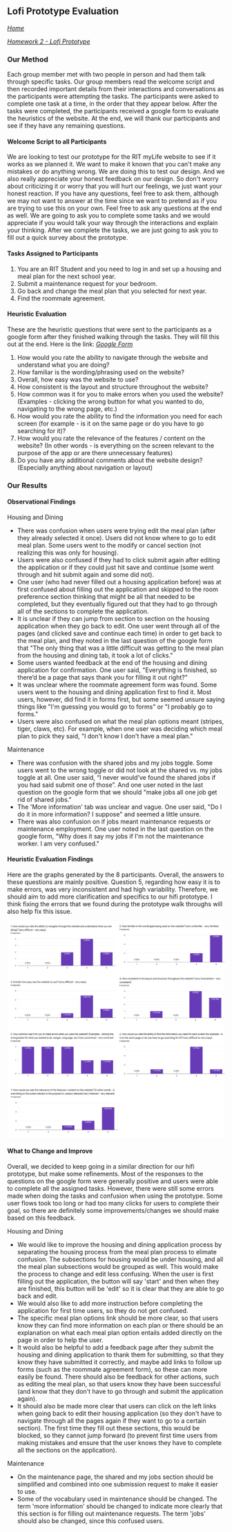 ## Lofi Prototype Evaluation
*[Home](index.md)*

*[Homework 2 - Lofi Prototype](lofi.md)*

### Our Method
Each group member met with two people in person and had them talk through specific tasks. Our group members read the welcome script and then recorded important details from their interactions and conversations as the participants were attempting the tasks. The participants were asked to complete one task at a time, in the order that they appear below. After the tasks were completed, the participants received a google form to evaluate the heuristics of the website. At the end, we will thank our participants and see if they have any remaining questions.

#### Welcome Script to all Participants
We are looking to test our prototype for the RIT myLife website to see if it works as we planned it. We want to make it known that you can't make any mistakes or do anything wrong. We are doing this to test our design. And we also really appreciate your honest feedback on our design. So don't worry about criticizing it or worry that you will hurt our feelings, we just want your honest reaction. If you have any questions, feel free to ask them, although we may not want to answer at the time since we want to pretend as if you are trying to use this on your own. Feel free to ask any questions at the end as well. We are going to ask you to complete some tasks and we would appreciate if you would talk your way through the interactions and explain your thinking. After we complete the tasks, we are just going to ask you to fill out a quick survey about the prototype.

#### Tasks Assigned to Participants
1. You are an RIT Student and you need to log in and set up a housing and meal plan for the next school year.
2. Submit a maintenance request for your bedroom.
3. Go back and change the meal plan that you selected for next year.
4. Find the roommate agreement.

#### Heuristic Evaluation
These are the heuristic questions that were sent to the participants as a google form after they finished walking through the tasks. They will fill this out at the end. Here is the link: *[Google Form](https://forms.gle/yUhhGjhq3xpJWHNP7)*
1. How would you rate the ability to navigate through the website and understand what you are doing? 
2. How familiar is the wording/phrasing used on the website?
3. Overall, how easy was the website to use? 
4. How consistent is the layout and structure throughout the website?
5. How common was it for you to make errors when you used the website? (Examples - clicking the wrong button for what you wanted to do, navigating to the wrong page, etc.)
6. How would you rate the ability to find the information you need for each screen (for example - is it on the same page or do you have to go searching for it)?
7. How would you rate the relevance of the features / content on the website? (In other words - is everything on the screen relevant to the purpose of the app or are there unnecessary features)
8. Do you have any additional comments about the website design? (Especially anything about navigation or layout)


### Our Results

#### Observational Findings
Housing and Dining 
- There was confusion when users were trying edit the meal plan (after they already selected it once). Users did not know where to go to edit meal plan. Some users went to the modify or cancel section (not realizing this was only for housing).
- Users were also confused if they had to click submit again after editing the application or if they could just hit save and continue (some went through and hit submit again and some did not).
- One user (who had never filled out a housing application before) was at first confused about filling out the application and skipped to the room preference section thinking that might be all that needed to be completed, but they eventually figured out that they had to go through all of the sections to complete the application.
- It is unclear if they can jump from section to section on the housing application when they go back to edit. One user went through all of the pages (and clicked save and continue each time) in order to get back to the meal plan, and they noted in the last question of the google form that "The only thing that was a little difficult was getting to the meal plan from the housing and dining tab, it took a lot of clicks."
- Some users wanted feedback at the end of the housing and dining application for confirmation. One user said, "Everything is finished, so there’d be a page that says thank you for filling it out right?”
- It was unclear where the roommate agreement form was found. Some users went to the housing and dining application first to find it. Most users, however, did find it in forms first, but some seemed unsure saying things like "I'm guessing you would go to forms" or "I probably go to forms."
- Users were also confused on what the meal plan options meant (stripes, tiger, claws, etc). For example, when one user was deciding which meal plan to pick they said, "I don't know I don't have a meal plan."

Maintenance
- There was confusion with the shared jobs and my jobs toggle. Some users went to the wrong toggle or did not look at the shared vs. my jobs toggle at all. One user said, “I never would’ve found the shared jobs if you had said submit one of those”. And one user noted in the last question on the google form that we should "make jobs all one job get rid of shared jobs."
- The 'More information' tab was unclear and vague. One user said, "Do I do it in more information? I suppose" and seemed a little unsure.
- There was also confusion on if jobs meant maintenance requests or maintenance employment. One user noted in the last question on the google form, "Why does it say my jobs if I'm not the maintenance worker. I am very confused."

#### Heuristic Evaluation Findings

Here are the graphs generated by the 8 participants. Overall, the answers to these questions are mainly positive. Question 5, regarding how easy it is to make errors, was very inconsistent and had high variability. Therefore, we should aim to add more clarification and specifics to our hifi prototype. I think fixing the errors that we found during the prototype walk throughs will also help fix this issue.

![Heuristic evaluation findings](combined_graphs.png)

#### What to Change and Improve

Overall, we decided to keep going in a similar direction for our hifi prototype, but make some refinements. Most of the responses to the questions on the google form were generally positive and users were able to complete all the assigned tasks. However, there were still some errors made when doing the tasks and confusion when using the prototype. Some user flows took too long or had too many clicks for users to complete their goal, so there are definitely some improvements/changes we should make based on this feedback.

Housing and Dining

- We would like to improve the housing and dining application process by separating the housing process from the meal plan process to elimate confusion. The subsections for housing would be under housing, and all the meal plan subsections would be grouped as well. This would make the process to change and edit less confusing. When the user is first filling out the application, the button will say 'start' and then when they are finished, this button will be 'edit' so it is clear that they are able to go back and edit.
- We would also like to add more instruction before completing the application for first time users, so they do not get confused. 
- The specific meal plan options link should be more clear, so that users know they can find more information on each plan or there should be an explanation on what each meal plan option entails added directly on the page in order to help the user. 
- It would also be helpful to add a feedback page after they submit the housing and dining application to thank them for submitting, so that they know they have submitted it correctly, and maybe add links to follow up forms (such as the roommate agreement form), so these can more easily be found. There should also be feedback for other actions, such as editing the meal plan, so that users know they have been successful (and know that they don't have to go through and submit the application again). 
- It should also be made more clear that users can click on the left links when going back to edit their housing application (so they don't have to navigate through all the pages again if they want to go to a certain section). The first time they fill out these sections, this would be blocked, so they cannot jump forward (to prevent first time users from making mistakes and ensure that the user knows they have to complete all the sections on the application). 

Maintenance

- On the maintenance page, the shared and my jobs section should be simplified and combined into one submission request to make it easier to use. 
- Some of the vocabulary used in maintenance should be changed. The term 'more information' should be changed to indicate more clearly that this section is for filling out maintenance requests. The term 'jobs' should also be changed, since this confused users.
